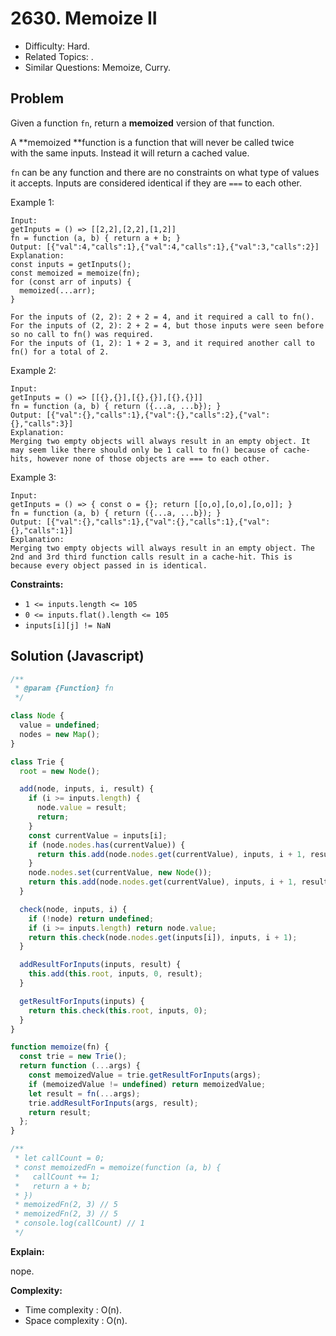 # 2630. Memoize II

- Difficulty: Hard.
- Related Topics: .
- Similar Questions: Memoize, Curry.

## Problem

Given a function `fn`, return a **memoized** version of that function.

A **memoized **function is a function that will never be called twice with the same inputs. Instead it will return a cached value.

`fn` can be any function and there are no constraints on what type of values it accepts. Inputs are considered identical if they are `===` to each other.

Example 1:

```
Input:
getInputs = () => [[2,2],[2,2],[1,2]]
fn = function (a, b) { return a + b; }
Output: [{"val":4,"calls":1},{"val":4,"calls":1},{"val":3,"calls":2}]
Explanation:
const inputs = getInputs();
const memoized = memoize(fn);
for (const arr of inputs) {
  memoized(...arr);
}

For the inputs of (2, 2): 2 + 2 = 4, and it required a call to fn().
For the inputs of (2, 2): 2 + 2 = 4, but those inputs were seen before so no call to fn() was required.
For the inputs of (1, 2): 1 + 2 = 3, and it required another call to fn() for a total of 2.
```

Example 2:

```
Input:
getInputs = () => [[{},{}],[{},{}],[{},{}]]
fn = function (a, b) { return ({...a, ...b}); }
Output: [{"val":{},"calls":1},{"val":{},"calls":2},{"val":{},"calls":3}]
Explanation:
Merging two empty objects will always result in an empty object. It may seem like there should only be 1 call to fn() because of cache-hits, however none of those objects are === to each other.
```

Example 3:

```
Input:
getInputs = () => { const o = {}; return [[o,o],[o,o],[o,o]]; }
fn = function (a, b) { return ({...a, ...b}); }
Output: [{"val":{},"calls":1},{"val":{},"calls":1},{"val":{},"calls":1}]
Explanation:
Merging two empty objects will always result in an empty object. The 2nd and 3rd third function calls result in a cache-hit. This is because every object passed in is identical.
```

**Constraints:**

- `1 <= inputs.length <= 105`
- `0 <= inputs.flat().length <= 105`
- `inputs[i][j] != NaN`

## Solution (Javascript)

```javascript
/**
 * @param {Function} fn
 */

class Node {
  value = undefined;
  nodes = new Map();
}

class Trie {
  root = new Node();

  add(node, inputs, i, result) {
    if (i >= inputs.length) {
      node.value = result;
      return;
    }
    const currentValue = inputs[i];
    if (node.nodes.has(currentValue)) {
      return this.add(node.nodes.get(currentValue), inputs, i + 1, result);
    }
    node.nodes.set(currentValue, new Node());
    return this.add(node.nodes.get(currentValue), inputs, i + 1, result);
  }

  check(node, inputs, i) {
    if (!node) return undefined;
    if (i >= inputs.length) return node.value;
    return this.check(node.nodes.get(inputs[i]), inputs, i + 1);
  }

  addResultForInputs(inputs, result) {
    this.add(this.root, inputs, 0, result);
  }

  getResultForInputs(inputs) {
    return this.check(this.root, inputs, 0);
  }
}

function memoize(fn) {
  const trie = new Trie();
  return function (...args) {
    const memoizedValue = trie.getResultForInputs(args);
    if (memoizedValue != undefined) return memoizedValue;
    let result = fn(...args);
    trie.addResultForInputs(args, result);
    return result;
  };
}

/**
 * let callCount = 0;
 * const memoizedFn = memoize(function (a, b) {
 *	 callCount += 1;
 *   return a + b;
 * })
 * memoizedFn(2, 3) // 5
 * memoizedFn(2, 3) // 5
 * console.log(callCount) // 1
 */
```

**Explain:**

nope.

**Complexity:**

- Time complexity : O(n).
- Space complexity : O(n).
